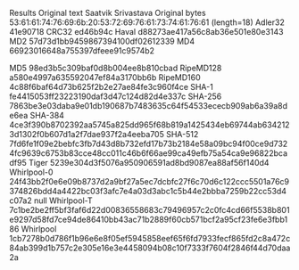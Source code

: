 Results
Original text	Saatvik Srivastava
Original bytes	53:61:61:74:76:69:6b:20:53:72:69:76:61:73:74:61:76:61 (length=18)
Adler32	41e90718
CRC32	ed46b94c
Haval	d88273ae417a56c8ab36e501e80e3143
MD2	57d73d1bb9459867394100df02612339
MD4	66923016648a755397dfeee91c9574b2

MD5	98ed3b5c309baf0d8b004ee8b810cbad
RipeMD128	a580e4997a635592047ef84a3170bb6b
RipeMD160	4c88f6baf64d73b625f2b2e27ae84fe3c960f4ce
SHA-1	fe4415053ff23223190daf3d47c124d82d4e337c
SHA-256	7863be3e03daba9e01db190687b7483635c64f54533ececb909ab6a39a8de6ea
SHA-384	4ce3f390b8702392aa5745a825dd965f68b819a1425434eb69744ab6342123d1302f0b607d1a2f7dae937f2a4eeba705
SHA-512	7fd6fe1f09e2bebfc3fb7d43d8b732efd17b73b2184e58a09bc94f00ce9d7324fc9639c6753b83cce48cc011c46b6f66ae99ca49efb75a54ca9e96822bcadf95
Tiger	5239e304d3f5076a950906591ad8bd9087ea88af56f140d4
Whirlpool-0	24f43bb2f0e6e09b8737d2a9bf27a5ec7dcbfc27f6c70d6c122ccc5501a76c9374826bdd4a4422bc03f3afc7e4a03d3abc1c5b44e2bbba7259b22cc53d4c07a2 null
Whirlpool-T	7c1be2be2ff5bf3faf6d22d00836558683c79496957c2c0fc4cd66f5538b801e9297d58fd7ce94de86410bb43ac71b2889f60cb571bcf2a95cf23fe6e3fbb186
Whirlpool	1cb7278b0d786f1b96e6e8f05ef5945858eef65f6fd7933fecf865fd2c8a472c84ab399d1b757c2e305e16e3e4458094b08c10f7333f7604f2846f44d70daa2a
